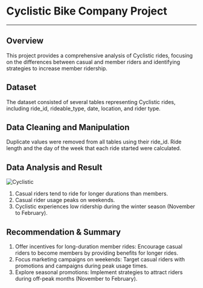 # Cyclistic Bike Company Project

----------------
## Overview
This project provides a comprehensive analysis of Cyclistic rides, focusing on the differences between casual and member riders and identifying strategies to increase member ridership.

## Dataset
The dataset consisted of several tables representing Cyclistic rides, including ride_id, rideable_type, date, location, and rider type.

## Data Cleaning and Manipulation
Duplicate values were removed from all tables using their ride_id. Ride length and the day of the week that each ride started were calculated.

## Data Analysis and Result


![Cyclistic](https://github.com/user-attachments/assets/71d5c7f1-a5d4-4425-a462-d56565f23f19)


1.	Casual riders tend to ride for longer durations than members.
2.	Casual rider usage peaks on weekends.
3.	Cyclistic experiences low ridership during the winter season (November to February).

## Recommendation & Summary

1.	Offer incentives for long-duration member rides: Encourage casual riders to become members by providing benefits for longer rides.
2.	Focus marketing campaigns on weekends: Target casual riders with promotions and campaigns during peak usage times.
3.	Explore seasonal promotions: Implement strategies to attract riders during off-peak months (November to February).


